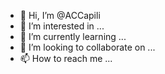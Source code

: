 - 👋 Hi, I’m @ACCapili
- 👀 I’m interested in ...
- 🌱 I’m currently learning ...
- 💞️ I’m looking to collaborate on ...
- 📫 How to reach me ...

<!---
ACCapili/ACCapili is a ✨ special ✨ repository because its `README.md` (this file) appears on your GitHub profile.
You can click the Preview link to take a look at your changes.
--->
